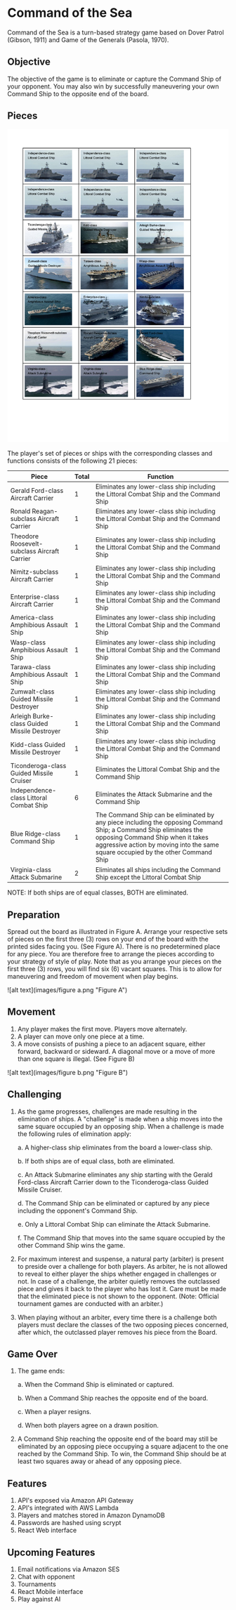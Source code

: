 # Command of the Sea

Command of the Sea is a turn-based strategy game based on Dover Patrol (Gibson, 1911) and Game of the Generals (Pasola, 
1970).

## Objective

The objective of the game is to eliminate or capture the Command Ship of your opponent. You may also win by successfully
maneuvering your own Command Ship to the opposite end of the board.

## Pieces

![alt text](images/Pieces.png "Pieces")

The player's set of pieces or ships with the corresponding classes and functions consists of the following 21 pieces:

Piece                                         | Total | Function
--------------------------------------------- | ----- | --------
Gerald Ford-class Aircraft Carrier            | 1     | Eliminates any lower-class ship including the Littoral Combat Ship and the Command Ship
Ronald Reagan-subclass Aircraft Carrier       | 1     | Eliminates any lower-class ship including the Littoral Combat Ship and the Command Ship
Theodore Roosevelt-subclass Aircraft Carrier  | 1     | Eliminates any lower-class ship including the Littoral Combat Ship and the Command Ship
Nimitz-subclass Aircraft Carrier              | 1     | Eliminates any lower-class ship including the Littoral Combat Ship and the Command Ship
Enterprise-class Aircraft Carrier             | 1     | Eliminates any lower-class ship including the Littoral Combat Ship and the Command Ship
America-class Amphibious Assault Ship         | 1     | Eliminates any lower-class ship including the Littoral Combat Ship and the Command Ship
Wasp-class Amphibious Assault Ship            | 1     | Eliminates any lower-class ship including the Littoral Combat Ship and the Command Ship
Tarawa-class Amphibious Assault Ship          | 1     | Eliminates any lower-class ship including the Littoral Combat Ship and the Command Ship
Zumwalt-class Guided Missile Destroyer        | 1     | Eliminates any lower-class ship including the Littoral Combat Ship and the Command Ship
Arleigh Burke-class Guided Missile Destroyer  | 1     | Eliminates any lower-class ship including the Littoral Combat Ship and the Command Ship
Kidd-class Guided Missile Destroyer           | 1     | Eliminates any lower-class ship including the Littoral Combat Ship and the Command Ship
Ticonderoga-class Guided Missile Cruiser      | 1     | Eliminates the Littoral Combat Ship and the Command Ship
Independence-class Littoral Combat Ship       | 6     | Eliminates the Attack Submarine and the Command Ship
Blue Ridge-class Command Ship                 | 1     | The Command Ship can be eliminated by any piece including the opposing Command Ship; a Command Ship eliminates the opposing Command Ship when it takes aggressive action by moving into the same square occupied by the other Command Ship
Virginia-class Attack Submarine               | 2     | Eliminates all ships including the Command Ship except the Littoral Combat Ship

NOTE: If both ships are of equal classes, BOTH are eliminated.

## Preparation

Spread out the board as illustrated in Figure A. Arrange your respective sets of pieces on the first three (3) rows on
your end of the board with the printed sides facing you. (See Figure A). There is no predetermined place for any piece.
You are therefore free to arrange the pieces according to your strategy of style of play. Note that as you arrange your
pieces on the first three (3) rows, you will find six (6) vacant squares. This is to allow for maneuvering and freedom
of movement when play begins.

![alt text](images/figure a.png "Figure A")
 
## Movement

1. Any player makes the first move. Players move alternately. 
2. A player can move only one piece at a time.
3. A move consists of pushing a piece to an adjacent square, either forward, backward or sideward. A diagonal move or a
move of more than one square is illegal. (See Figure B)

![alt text](images/figure b.png "Figure B")

## Challenging

1. As the game progresses, challenges are made resulting in the elimination of ships. A "challenge" is made when a ship
moves into the same square occupied by an opposing ship. When a challenge is made the following rules of elimination
apply:

   a. A higher-class ship eliminates from the board a lower-class ship.
   
   b. If both ships are of equal class, both are eliminated.
   
   c. An Attack Submarine eliminates any ship starting with the Gerald Ford-class Aircraft Carrier down to the
    Ticonderoga-class Guided Missile Cruiser.
    
   d. The Command Ship can be eliminated or captured by any piece including the opponent's Command Ship.
   
   e. Only a Littoral Combat Ship can eliminate the Attack Submarine.
   
   f. The Command Ship that moves into the same square occupied by the other Command Ship wins the game. 

2. For maximum interest and suspense, a natural party (arbiter) is present to preside over a challenge for both players.
As arbiter, he is not allowed to reveal to either player the ships whether engaged in challenges or not. In case of a
challenge, the arbiter quietly removes the outclassed piece and gives it back to the player who has lost it. Care must
be made that the eliminated piece is not shown to the opponent. (Note: Official tournament games are conducted with an
arbiter.) 

3. When playing without an arbiter, every time there is a challenge both players must declare the classes of the two
opposing pieces concerned, after which, the outclassed player removes his piece from the Board. 

## Game Over

1. The game ends:

   a. When the Command Ship is eliminated or captured.
   
   b. When a Command Ship reaches the opposite end of the board.
   
   c. When a player resigns.
   
   d. When both players agree on a drawn position.

2. A Command Ship reaching the opposite end of the board may still be eliminated by an opposing piece occupying a square
adjacent to the one reached by the Command Ship. To win, the Command Ship should be at least two squares away or ahead
of any opposing piece.

## Features

1. API's exposed via Amazon API Gateway
2. API's integrated with AWS Lambda
3. Players and matches stored in Amazon DynamoDB
4. Passwords are hashed using scrypt
5. React Web interface

## Upcoming Features

1. Email notifications via Amazon SES
2. Chat with opponent
3. Tournaments
4. React Mobile interface
5. Play against AI

